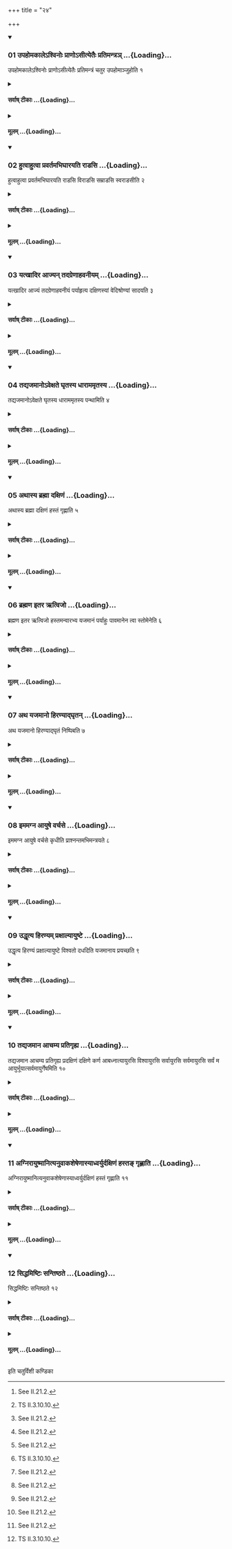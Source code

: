 +++
title = "२४"

+++

<div class="js_include" includetitle="true" newlevelforh1="3" unfilled url="/vedAH_yajuH/taittirIyam/sUtram/ApastambaH/shrautam/vishvAsa-prastutiH/19/24/01_upahomakAle-shvinoH_prANo-sItyetaiH_pratimantra~n.md">
<details open><summary><h3>01 उपहोमकालेऽश्विनोः प्राणोऽसीत्येतैः प्रतिमन्त्रञ् ...{Loading}...</h3></summary>

उपहोमकालेऽश्विनोः प्राणोऽसीत्येतैः प्रतिमन्त्रं चतुर उपहोमाञ्जुहोति १
</details>
</div>
<div class="js_include collapsed" newlevelforh1="4" title="सर्वाष् टीकाः" unfilled url="/vedAH_yajuH/taittirIyam/sUtram/ApastambaH/shrautam/sarvASh_TIkAH/19/24/01_upahomakAle-shvinoH_prANo-sItyetaiH_pratimantra~n.md">
<details><summary><h4>सर्वाष् टीकाः ...{Loading}...</h4></summary>
<details><summary>थिते</summary>

1. At the time of performing the by-offerings,[^1] (the Adhvaryu) offers four by-offerings, with each of the formulae beginning with aśvinoḥ prāṇosi.[^2]   

[^1]: See II.21.2.  

[^2]: TS II.3.10.10.  
</details>
</details>
</div>
<div class="js_include collapsed" newlevelforh1="4" title="मूलम्" unfilled url="/vedAH_yajuH/taittirIyam/sUtram/ApastambaH/shrautam/mUlam/19/24/01_upahomakAle-shvinoH_prANo-sItyetaiH_pratimantra~n.md">
<details><summary><h4>मूलम् ...{Loading}...</h4></summary>

उपहोमकालेऽश्विनोः प्राणोऽसीत्येतैः प्रतिमन्त्रं चतुर उपहोमाञ्जुहोति १
</details>
</div>
<div class="js_include" includetitle="true" newlevelforh1="3" unfilled url="/vedAH_yajuH/taittirIyam/sUtram/ApastambaH/shrautam/vishvAsa-prastutiH/19/24/02_hutvAhutvA_pravartamabhighArayati_rADasi.md">
<details open><summary><h3>02 हुत्वाहुत्वा प्रवर्तमभिघारयति राडसि ...{Loading}...</h3></summary>

हुत्वाहुत्वा प्रवर्तमभिघारयति राडसि विराडसि सम्राडसि स्वराडसीति २
</details>
</div>
<div class="js_include collapsed" newlevelforh1="4" title="सर्वाष् टीकाः" unfilled url="/vedAH_yajuH/taittirIyam/sUtram/ApastambaH/shrautam/sarvASh_TIkAH/19/24/02_hutvAhutvA_pravartamabhighArayati_rADasi.md">
<details><summary><h4>सर्वाष् टीकाः ...{Loading}...</h4></summary>
<details><summary>थिते</summary>

2. After having offered, each time he pours the ghee remaining in the spoon on the ear-ring with rāḍasi svarāḍasi...[^1]  

[^1]: Cp. XXII.25.22. 
</details>
</details>
</div>
<div class="js_include collapsed" newlevelforh1="4" title="मूलम्" unfilled url="/vedAH_yajuH/taittirIyam/sUtram/ApastambaH/shrautam/mUlam/19/24/02_hutvAhutvA_pravartamabhighArayati_rADasi.md">
<details><summary><h4>मूलम् ...{Loading}...</h4></summary>

हुत्वाहुत्वा प्रवर्तमभिघारयति राडसि विराडसि सम्राडसि स्वराडसीति २
</details>
</div>
<div class="js_include" includetitle="true" newlevelforh1="3" unfilled url="/vedAH_yajuH/taittirIyam/sUtram/ApastambaH/shrautam/vishvAsa-prastutiH/19/24/03_yatkhAdira_Ajyan_tadagreNAhavanIyam.md">
<details open><summary><h3>03 यत्खादिर आज्यन् तदग्रेणाहवनीयम् ...{Loading}...</h3></summary>

यत्खादिर आज्यं तदग्रेणाहवनीयं पर्याहृत्य दक्षिणस्यां वेदिश्रोण्यां सादयति ३
</details>
</div>
<div class="js_include collapsed" newlevelforh1="4" title="सर्वाष् टीकाः" unfilled url="/vedAH_yajuH/taittirIyam/sUtram/ApastambaH/shrautam/sarvASh_TIkAH/19/24/03_yatkhAdira_Ajyan_tadagreNAhavanIyam.md">
<details><summary><h4>सर्वाष् टीकाः ...{Loading}...</h4></summary>
<details><summary>थिते</summary>

3. Having brought the ghee in the Khadira-pot by the north of the Āhavanīya he places it on the south-western corner of the altar.  
</details>
</details>
</div>
<div class="js_include collapsed" newlevelforh1="4" title="मूलम्" unfilled url="/vedAH_yajuH/taittirIyam/sUtram/ApastambaH/shrautam/mUlam/19/24/03_yatkhAdira_Ajyan_tadagreNAhavanIyam.md">
<details><summary><h4>मूलम् ...{Loading}...</h4></summary>

यत्खादिर आज्यं तदग्रेणाहवनीयं पर्याहृत्य दक्षिणस्यां वेदिश्रोण्यां सादयति ३
</details>
</div>
<div class="js_include" includetitle="true" newlevelforh1="3" unfilled url="/vedAH_yajuH/taittirIyam/sUtram/ApastambaH/shrautam/vishvAsa-prastutiH/19/24/04_tadyajamAno-vexate_ghRtasya_dhArAmamRtasya.md">
<details open><summary><h3>04 तद्यजमानोऽवेक्षते घृतस्य धाराममृतस्य ...{Loading}...</h3></summary>

तद्यजमानोऽवेक्षते घृतस्य धाराममृतस्य पन्थामिति ४
</details>
</div>
<div class="js_include collapsed" newlevelforh1="4" title="सर्वाष् टीकाः" unfilled url="/vedAH_yajuH/taittirIyam/sUtram/ApastambaH/shrautam/sarvASh_TIkAH/19/24/04_tadyajamAno-vexate_ghRtasya_dhArAmamRtasya.md">
<details><summary><h4>सर्वाष् टीकाः ...{Loading}...</h4></summary>
<details><summary>थिते</summary>

4. The sacrificer looks into it with ghr̥tasya dhārām....[^1]   

[^1]: TS IL3.10.c. 
</details>
</details>
</div>
<div class="js_include collapsed" newlevelforh1="4" title="मूलम्" unfilled url="/vedAH_yajuH/taittirIyam/sUtram/ApastambaH/shrautam/mUlam/19/24/04_tadyajamAno-vexate_ghRtasya_dhArAmamRtasya.md">
<details><summary><h4>मूलम् ...{Loading}...</h4></summary>

तद्यजमानोऽवेक्षते घृतस्य धाराममृतस्य पन्थामिति ४
</details>
</div>
<div class="js_include" includetitle="true" newlevelforh1="3" unfilled url="/vedAH_yajuH/taittirIyam/sUtram/ApastambaH/shrautam/vishvAsa-prastutiH/19/24/05_athAsya_brahmA_daxiNaM.md">
<details open><summary><h3>05 अथास्य ब्रह्मा दक्षिणं ...{Loading}...</h3></summary>

अथास्य ब्रह्मा दक्षिणं हस्तं गृह्णाति ५
</details>
</div>
<div class="js_include collapsed" newlevelforh1="4" title="सर्वाष् टीकाः" unfilled url="/vedAH_yajuH/taittirIyam/sUtram/ApastambaH/shrautam/sarvASh_TIkAH/19/24/05_athAsya_brahmA_daxiNaM.md">
<details><summary><h4>सर्वाष् टीकाः ...{Loading}...</h4></summary>
<details><summary>थिते</summary>

5. Then the Brahman holds his right hand. 
</details>
</details>
</div>
<div class="js_include collapsed" newlevelforh1="4" title="मूलम्" unfilled url="/vedAH_yajuH/taittirIyam/sUtram/ApastambaH/shrautam/mUlam/19/24/05_athAsya_brahmA_daxiNaM.md">
<details><summary><h4>मूलम् ...{Loading}...</h4></summary>

अथास्य ब्रह्मा दक्षिणं हस्तं गृह्णाति ५
</details>
</div>
<div class="js_include" includetitle="true" newlevelforh1="3" unfilled url="/vedAH_yajuH/taittirIyam/sUtram/ApastambaH/shrautam/vishvAsa-prastutiH/19/24/06_brahmaNa_itara_Rtvijo.md">
<details open><summary><h3>06 ब्रह्मण इतर ऋत्विजो ...{Loading}...</h3></summary>

ब्रह्मण इतर ऋत्विजो हस्तमन्वारभ्य यजमानं पर्याहुः पावमानेन त्वा स्तोमेनेति ६
</details>
</div>
<div class="js_include collapsed" newlevelforh1="4" title="सर्वाष् टीकाः" unfilled url="/vedAH_yajuH/taittirIyam/sUtram/ApastambaH/shrautam/sarvASh_TIkAH/19/24/06_brahmaNa_itara_Rtvijo.md">
<details><summary><h4>सर्वाष् टीकाः ...{Loading}...</h4></summary>
<details><summary>थिते</summary>

6. The other priests holding the (right) hand of the Brahman uttering pavamānena tvā stomena...[^1] surround the sacrificer.[^2]   

[^1]: TS II.3.10.d.  

[^2]: Cf. TS II.3.1.4.  
</details>
</details>
</div>
<div class="js_include collapsed" newlevelforh1="4" title="मूलम्" unfilled url="/vedAH_yajuH/taittirIyam/sUtram/ApastambaH/shrautam/mUlam/19/24/06_brahmaNa_itara_Rtvijo.md">
<details><summary><h4>मूलम् ...{Loading}...</h4></summary>

ब्रह्मण इतर ऋत्विजो हस्तमन्वारभ्य यजमानं पर्याहुः पावमानेन त्वा स्तोमेनेति ६
</details>
</div>
<div class="js_include" includetitle="true" newlevelforh1="3" unfilled url="/vedAH_yajuH/taittirIyam/sUtram/ApastambaH/shrautam/vishvAsa-prastutiH/19/24/07_atha_yajamAno_hiraNyAdghRtan.md">
<details open><summary><h3>07 अथ यजमानो हिरण्याद्घृतन् ...{Loading}...</h3></summary>

अथ यजमानो हिरण्याद्घृतं निष्पिबति ७
</details>
</div>
<div class="js_include collapsed" newlevelforh1="4" title="सर्वाष् टीकाः" unfilled url="/vedAH_yajuH/taittirIyam/sUtram/ApastambaH/shrautam/sarvASh_TIkAH/19/24/07_atha_yajamAno_hiraNyAdghRtan.md">
<details><summary><h4>सर्वाष् टीकाः ...{Loading}...</h4></summary>
<details><summary>थिते</summary>

7. Then the sacrificer drinks out ghee from the gold (i.e from the ear-ring).[^1]   

[^1]: Cf.TS II.3.11.5.  
</details>
</details>
</div>
<div class="js_include collapsed" newlevelforh1="4" title="मूलम्" unfilled url="/vedAH_yajuH/taittirIyam/sUtram/ApastambaH/shrautam/mUlam/19/24/07_atha_yajamAno_hiraNyAdghRtan.md">
<details><summary><h4>मूलम् ...{Loading}...</h4></summary>

अथ यजमानो हिरण्याद्घृतं निष्पिबति ७
</details>
</div>
<div class="js_include" includetitle="true" newlevelforh1="3" unfilled url="/vedAH_yajuH/taittirIyam/sUtram/ApastambaH/shrautam/vishvAsa-prastutiH/19/24/08_imamagna_AyuShe_varchase.md">
<details open><summary><h3>08 इममग्न आयुषे वर्चसे ...{Loading}...</h3></summary>

इममग्न आयुषे वर्चसे कृधीति प्राश्नन्तमभिमन्त्रयते ८
</details>
</div>
<div class="js_include collapsed" newlevelforh1="4" title="सर्वाष् टीकाः" unfilled url="/vedAH_yajuH/taittirIyam/sUtram/ApastambaH/shrautam/sarvASh_TIkAH/19/24/08_imamagna_AyuShe_varchase.md">
<details><summary><h4>सर्वाष् टीकाः ...{Loading}...</h4></summary>
<details><summary>थिते</summary>

8. (The Adhvaryu) addresses (the sacrificer while he is drinking (the ghee), with imam agna āyuṣe....[^1]   

[^1]: TS II.3.10.e.  
</details>
</details>
</div>
<div class="js_include collapsed" newlevelforh1="4" title="मूलम्" unfilled url="/vedAH_yajuH/taittirIyam/sUtram/ApastambaH/shrautam/mUlam/19/24/08_imamagna_AyuShe_varchase.md">
<details><summary><h4>मूलम् ...{Loading}...</h4></summary>

इममग्न आयुषे वर्चसे कृधीति प्राश्नन्तमभिमन्त्रयते ८
</details>
</div>
<div class="js_include" includetitle="true" newlevelforh1="3" unfilled url="/vedAH_yajuH/taittirIyam/sUtram/ApastambaH/shrautam/vishvAsa-prastutiH/19/24/09_uddhRtya_hiraNyam_praxAlyAyuShTe.md">
<details open><summary><h3>09 उद्धृत्य हिरण्यम् प्रक्षाल्यायुष्टे ...{Loading}...</h3></summary>

उद्धृत्य हिरण्यं प्रक्षाल्यायुष्टे विश्वतो दधदिति यजमानाय प्रयच्छति ९
</details>
</div>
<div class="js_include collapsed" newlevelforh1="4" title="सर्वाष् टीकाः" unfilled url="/vedAH_yajuH/taittirIyam/sUtram/ApastambaH/shrautam/sarvASh_TIkAH/19/24/09_uddhRtya_hiraNyam_praxAlyAyuShTe.md">
<details><summary><h4>सर्वाष् टीकाः ...{Loading}...</h4></summary>
<details><summary>थिते</summary>

9. Having lifted up the gold (i.e. the ear-ring from the pot), having washed it, he gives it to the sacrificer with āyuṣṭe sarvato dadhat...[^1]  

[^1]: TS I.3.14.1. 
</details>
</details>
</div>
<div class="js_include collapsed" newlevelforh1="4" title="मूलम्" unfilled url="/vedAH_yajuH/taittirIyam/sUtram/ApastambaH/shrautam/mUlam/19/24/09_uddhRtya_hiraNyam_praxAlyAyuShTe.md">
<details><summary><h4>मूलम् ...{Loading}...</h4></summary>

उद्धृत्य हिरण्यं प्रक्षाल्यायुष्टे विश्वतो दधदिति यजमानाय प्रयच्छति ९
</details>
</div>
<div class="js_include" includetitle="true" newlevelforh1="3" unfilled url="/vedAH_yajuH/taittirIyam/sUtram/ApastambaH/shrautam/vishvAsa-prastutiH/19/24/10_tadyajamAna_Achamya_pratigRhya.md">
<details open><summary><h3>10 तद्यजमान आचम्य प्रतिगृह्य ...{Loading}...</h3></summary>

तद्यजमान आचम्य प्रतिगृह्य प्रदक्षिणं दक्षिणे कर्ण आबध्नात्यायुरसि विश्वायुरसि सर्वायुरसि सर्वमायुरसि सर्वं म आयुर्भूयात्सर्वमायुर्गेषमिति १०
</details>
</div>
<div class="js_include collapsed" newlevelforh1="4" title="सर्वाष् टीकाः" unfilled url="/vedAH_yajuH/taittirIyam/sUtram/ApastambaH/shrautam/sarvASh_TIkAH/19/24/10_tadyajamAna_Achamya_pratigRhya.md">
<details><summary><h4>सर्वाष् टीकाः ...{Loading}...</h4></summary>
<details><summary>थिते</summary>

10. After having sipped water, and having accepted it (the golden ear-ring) the sacrificer fixes it from the right side in his right ear with ayurasi....[^1]  

[^1]: TB II.5.7.2.  
</details>
</details>
</div>
<div class="js_include collapsed" newlevelforh1="4" title="मूलम्" unfilled url="/vedAH_yajuH/taittirIyam/sUtram/ApastambaH/shrautam/mUlam/19/24/10_tadyajamAna_Achamya_pratigRhya.md">
<details><summary><h4>मूलम् ...{Loading}...</h4></summary>

तद्यजमान आचम्य प्रतिगृह्य प्रदक्षिणं दक्षिणे कर्ण आबध्नात्यायुरसि विश्वायुरसि सर्वायुरसि सर्वमायुरसि सर्वं म आयुर्भूयात्सर्वमायुर्गेषमिति १०
</details>
</div>
<div class="js_include" includetitle="true" newlevelforh1="3" unfilled url="/vedAH_yajuH/taittirIyam/sUtram/ApastambaH/shrautam/vishvAsa-prastutiH/19/24/11_agnirAyuShmAnityanuvAkasheSheNAsyAdhvaryurdaxiNaM_hasta~N_gRhNAti.md">
<details open><summary><h3>11 अग्निरायुष्मानित्यनुवाकशेषेणास्याध्वर्युर्दक्षिणं हस्तङ् गृह्णाति ...{Loading}...</h3></summary>

अग्निरायुष्मानित्यनुवाकशेषेणास्याध्वर्युर्दक्षिणं हस्तं गृह्णाति ११
</details>
</div>
<div class="js_include collapsed" newlevelforh1="4" title="सर्वाष् टीकाः" unfilled url="/vedAH_yajuH/taittirIyam/sUtram/ApastambaH/shrautam/sarvASh_TIkAH/19/24/11_agnirAyuShmAnityanuvAkasheSheNAsyAdhvaryurdaxiNaM_hasta~N_gRhNAti.md">
<details><summary><h4>सर्वाष् टीकाः ...{Loading}...</h4></summary>
<details><summary>थिते</summary>

11. The Adhvaryu holds right hand of the sacrificer[^1] with the remaining part of the section viz. agnirāyuṣmān.[^2]  

[^1]: Cp. TS II.3.11.5.  

[^2]: TS II.3.10.f. 
</details>
</details>
</div>
<div class="js_include collapsed" newlevelforh1="4" title="मूलम्" unfilled url="/vedAH_yajuH/taittirIyam/sUtram/ApastambaH/shrautam/mUlam/19/24/11_agnirAyuShmAnityanuvAkasheSheNAsyAdhvaryurdaxiNaM_hasta~N_gRhNAti.md">
<details><summary><h4>मूलम् ...{Loading}...</h4></summary>

अग्निरायुष्मानित्यनुवाकशेषेणास्याध्वर्युर्दक्षिणं हस्तं गृह्णाति ११
</details>
</div>
<div class="js_include" includetitle="true" newlevelforh1="3" unfilled url="/vedAH_yajuH/taittirIyam/sUtram/ApastambaH/shrautam/vishvAsa-prastutiH/19/24/12_siddhamiShTiH_santiShThate.md">
<details open><summary><h3>12 सिद्धमिष्टिः सन्तिष्ठते ...{Loading}...</h3></summary>

सिद्धमिष्टिः सन्तिष्ठते १२
</details>
</div>
<div class="js_include collapsed" newlevelforh1="4" title="सर्वाष् टीकाः" unfilled url="/vedAH_yajuH/taittirIyam/sUtram/ApastambaH/shrautam/sarvASh_TIkAH/19/24/12_siddhamiShTiH_santiShThate.md">
<details><summary><h4>सर्वाष् टीकाः ...{Loading}...</h4></summary>
<details><summary>थिते</summary>

12. The offering (then) stands completely established in accordance with the basic paradigm. 
</details>
</details>
</div>
<div class="js_include collapsed" newlevelforh1="4" title="मूलम्" unfilled url="/vedAH_yajuH/taittirIyam/sUtram/ApastambaH/shrautam/mUlam/19/24/12_siddhamiShTiH_santiShThate.md">
<details><summary><h4>मूलम् ...{Loading}...</h4></summary>

सिद्धमिष्टिः सन्तिष्ठते १२
</details>
</div>

  
इति चतुर्विंशी कण्डिका 
